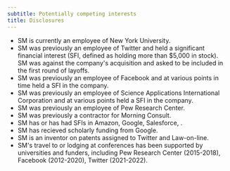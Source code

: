 ```yaml
---
subtitle: Potentially competing interests
title: Disclosures
---
```

- SM is currently an employee of New York University.
- SM was previously an employee of Twitter and held a significant financial interest (SFI, defined as holding more than $5,000 in stock). SM was against the company's acquisition and asked to be included in the first round of layoffs. 
- SM was previously an employee of Facebook and at various points in time held a SFI in the company. 
- SM was previously an employee of Science Applications International Corporation and at various points held a SFI in the company. 
- SM was previously an employee of Pew Research Center. 
- SM was previously a contractor for Morning Consult.
- SM has or has had SFIs in Amazon, Google, Salesforce, .
- SM has recieved scholarly funding from Google.
- SM is an inventor on patents assigned to Twitter and Law-on-line.
- SM's travel to or lodging at conferences has been supported by universities and funders, including Pew Research Center (2015-2018), Facebook (2012-2020), Twitter (2021-2022).
